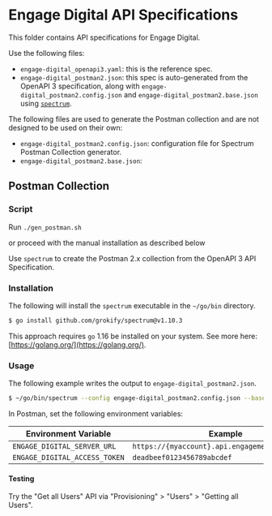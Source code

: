 # Engage Digital API Specifications

This folder contains API specifications for Engage Digital.

Use the following files:

* `engage-digital_openapi3.yaml`: this is the reference spec.
* `engage-digital_postman2.json`: this spec is auto-generated from the OpenAPI 3 specification, along with `engage-digital_postman2.config.json` and `engage-digital_postman2.base.json` using [`spectrum`](https://github.com/grokify/spectrum).

The following files are used to generate the Postman collection and are not designed to be used on their own:

* `engage-digital_postman2.config.json`: configuration file for Spectrum Postman Collection generator.
* `engage-digital_postman2.base.json`:

## Postman Collection

### Script

Run `./gen_postman.sh`

or proceed with the manual installation as described below

Use `spectrum` to create the Postman 2.x collection from the OpenAPI 3 API Specification.

### Installation

The following will install the `spectrum` executable in the `~/go/bin` directory.

```bash
$ go install github.com/grokify/spectrum@v1.10.3
```

This approach requires `go` 1.16 be installed on your system. See more here: [https://golang.org/](https://golang.org/).

### Usage

The following example writes the output to `engage-digital_postman2.json`.

```bash
$ ~/go/bin/spectrum --config engage-digital_postman2.config.json --basePostmanFile engage-digital_postman2.base.json --openapiFile engage-digital_openapi3.yaml --postmanFile engage-digital_postman2.json
```

In Postman, set the following environment variables:

| Environment Variable | Example |
|----------------------|---------|
| `ENGAGE_DIGITAL_SERVER_URL` | `https://{myaccount}.api.engagement.dimelo.com` |
| `ENGAGE_DIGITAL_ACCESS_TOKEN` | `deadbeef0123456789abcdef` |

#### Testing

Try the "Get all Users" API via "Provisioning" > "Users" > "Getting all Users".
